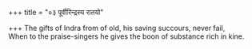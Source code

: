 +++
title = "०३ पूर्वीरिन्द्रस्य रातयो"

+++
The gifts of Indra from of old, his saving succours, never fail,  
     When to the praise-singers he gives the boon of substance rich in kine.